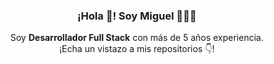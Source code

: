 <p align="center" width="300">
   <!-- <img align="center" width="200" src="https://avatars.githubusercontent.com/u/55456507?s=400&u=6f85cec8472b56f28680969bb3f40ee325ff3e58&v=4" /> --!>
   <h3 align="center">¡Hola 👋! Soy Miguel 👨🏻‍💻</h3>
</p>
<p align="center">Soy <strong>Desarrollador Full Stack</strong> con más de 5 años experiencia. <br />¡Echa un vistazo a mis repositorios 👇!</p>

<!--<p align="center" width="300">
  <img align="center" src="https://github-readme-stats.vercel.app/api/top-langs/?username=migudevelop&layout=compact&theme=tokyonight" />
</p>-->
